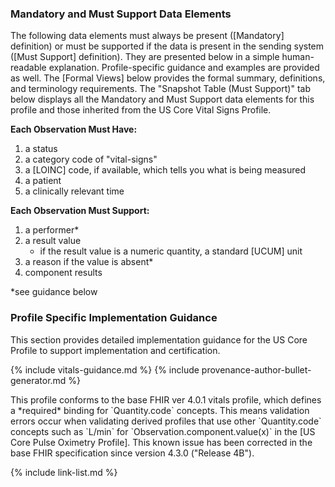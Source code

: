 
### Mandatory and Must Support Data Elements

The following data elements must always be present ([Mandatory] definition) or must be supported if the data is present in the sending system ([Must Support] definition). They are presented below in a simple human-readable explanation. Profile-specific guidance and examples are provided as well. The [Formal Views] below provides the formal summary, definitions, and terminology requirements. The "Snapshot Table (Must Support)" tab below displays all the Mandatory and Must Support data elements for this profile and those inherited from the US Core Vital Signs Profile.

**Each Observation Must Have:**

1. a status
1. a category code of "vital-signs"
1. a [LOINC] code, if available, which tells you what is being measured
1. a patient
1. a clinically relevant time

**Each Observation Must Support:**

1. a performer*
2. a result value
    - if the result value is a numeric quantity, a standard [UCUM] unit
3. a reason if the value is absent*
4. component results

*see guidance below

### Profile Specific Implementation Guidance

This section provides detailed implementation guidance for the US Core Profile to support implementation and certification.

{% include vitals-guidance.md %}
{% include provenance-author-bullet-generator.md %}

<div class="stu-note" markdown="1">
This profile conforms to the base FHIR ver 4.0.1 vitals profile, which defines a *required* binding for `Quantity.code` concepts. This means validation errors occur when validating derived profiles that use other `Quantity.code` concepts such as `L/min` for `Observation.component.value(x)` in the [US Core Pulse Oximetry Profile]. This known issue has been corrected in the base FHIR specification since version 4.3.0 ("Release 4B").
</div><!-- stu-note -->

{% include link-list.md %}
